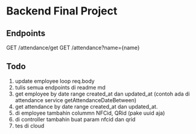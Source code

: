 # Backend Final Project

## Endpoints

GET /attendance/get
GET /attendance?name={name}

## Todo

1. update employee loop req.body
2. tulis semua endpoints di readme md
3. get employee by date range created_at dan updated_at (contoh ada di attendance service getAttendanceDateBetween)
4. get attendance by date range created_at dan updated_at.
5. di employee tambahin colummn NFCid, QRid (pake uuid aja)
6. di controller tambahin buat param nfcid dan qrid 
7. tes di cloud